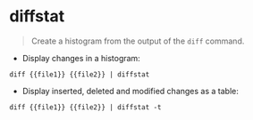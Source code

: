 # diffstat

> Create a histogram from the output of the `diff` command.

- Display changes in a histogram:

`diff {{file1}} {{file2}} | diffstat`

- Display inserted, deleted and modified changes as a table:

`diff {{file1}} {{file2}} | diffstat -t`
